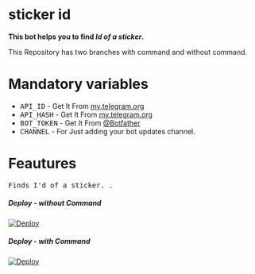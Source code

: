 # sticker id

<b> This bot helps you to find <i>Id of a sticker</i>. </b>

<p> This Repository has two branches with command and without command. </p>

# Mandatory variables 

- <tt>API_ID</tt> - Get It From [my.telegram.org](https://my.telegram.org)
- <tt>API_HASH</tt> - Get It From [my.telegram.org](https://my.telegram.org) 
- <tt>BOT_TOKEN</tt> - Get It From [@Botfather](https://t.me/BOTFATHER)
- <tt>CHANNEL</tt> - For Just adding your bot updates channel. 



# Feautures 

<tt>Finds I'd of a sticker. . </tt>

 
 

##### Deploy - without Command

[![Deploy](https://www.herokucdn.com/deploy/button.svg)](https://heroku.com/deploy?template=https://github.com/JinnSulthan/Stickerid/tree/main)

##### Deploy - with Command
[![Deploy](https://www.herokucdn.com/deploy/button.svg)](https://heroku.com/deploy?template=https://github.com/JinnSulthan/stickerid/tree/Command)
